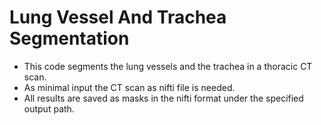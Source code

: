 # Lung Vessel And Trachea Segmentation

* This code segments the lung vessels and the trachea in a thoracic CT scan.
* As minimal input the CT scan as nifti file is needed.
* All results are saved as masks in the nifti format under the specified output path.
